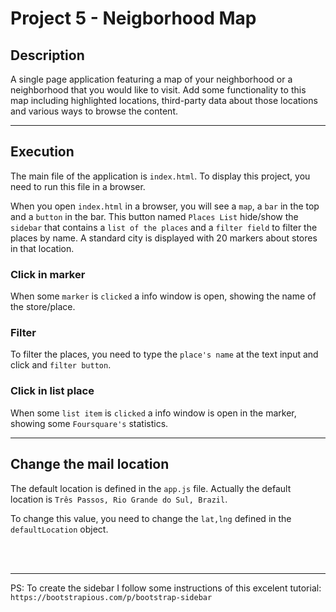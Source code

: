 # Project 5 - Neigborhood Map

## Description
A single page application featuring a map of your neighborhood or a neighborhood that you would like to visit. Add some functionality to this map including highlighted locations, third-party data about those locations and various ways to browse the content.

---

## Execution
The main file of the application is `index.html`. To display this project, you need to run this file in a browser.

When you open `index.html` in a browser, you will see a `map`, a `bar` in the top and a `button` in the bar. This button named `Places List` hide/show the `sidebar` that contains a `list of the places` and a `filter field` to filter the places by name.
A standard city is displayed with 20 markers about stores in that location.

### Click in marker
When some `marker` is `clicked` a info window is open, showing the name of the store/place.

### Filter 
To filter the places, you need to type the `place's name` at the text input and click and `filter button`.

### Click in list place
When some `list item` is `clicked` a info window is open in the marker, showing some `Foursquare's` statistics.

---

## Change the mail location

The default location is defined in the `app.js` file. Actually the default location is `Três Passos, Rio Grande do Sul, Brazil`.

To change this value, you need to change the `lat,lng` defined in the `defaultLocation` object.

</br>
</br>

---

PS: To create the sidebar I follow some instructions of this excelent tutorial: `https://bootstrapious.com/p/bootstrap-sidebar`

